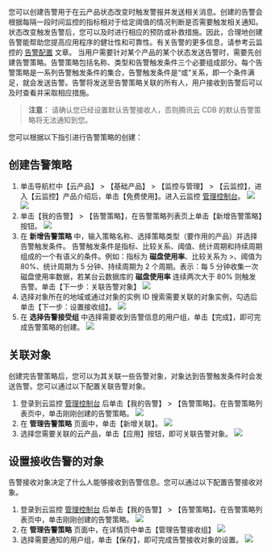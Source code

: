 您可以创建告警用于在云产品状态改变时触发警报并发送相关消息。创建的告警会根据每隔一段时间监控的指标相对于给定阈值的情况判断是否需要触发相关通知。
状态改变触发告警后，您可以及时进行相应的预防或补救措施。因此，合理地创建告警能帮助您提高应用程序的健壮性和可靠性。有关告警的更多信息，请参考云监控的 [告警配置][1] 文章。
当用户需要针对某个产品的某个状态发送告警时，需要先创建告警策略。告警策略包括名称、类型和告警触发条件三个必要组成部分。每个告警策略是一系列告警触发条件的集合，告警触发条件是“或”关系，即一个条件满足，就会发送告警。告警将发送至告警策略关联的所有人，用户接收到告警后可以及时查看并采取相应措施。
>**注意：**
请确认您已经设置默认告警接收人，否则腾讯云 CDB 的默认告警策略将无法通知到您。

您可以根据以下指引进行告警策略的创建：

## 创建告警策略
1. 单击导航栏中【云产品】 > 【基础产品】 > 【监控与管理】 > 【云监控】，进入【云监控】产品介绍后，单击【免费使用】。进入云监控 [管理控制台](https://console.qcloud.com/monitor/overview)。
![](//mc.qcloudimg.com/static/img/886cd2f9011883ee3d541928c6619f9b/image.png)
![](//mc.qcloudimg.com/static/img/286402320d17a7a66f8d6b81542a6b40/image.png)
2. 单击【我的告警】 > 【告警策略】，在告警策略列表页上单击【新增告警策略】按钮。
![](//mc.qcloudimg.com/static/img/12704bae3992fd2cedee31ba89071c2a/image.png)
2. 在 **新增告警策略** 中，输入策略名称、选择策略类型（要作用的产品）并选择告警触发条件。
告警触发条件是指标、比较关系、阈值、统计周期和持续周期组成的一个有语义的条件。例如：指标为 **磁盘使用率**、比较关系为 >、阈值为 80%、统计周期为 5 分钟、持续周期为 2 个周期。表示：每 5 分钟收集一次磁盘使用率数据，若某台云数据库的 **磁盘使用率** 连续两次大于 80% 则触发告警。单击【下一步：关联告警对象】
![](//mc.qcloudimg.com/static/img/fc3830b9c4910feb7a08da76c64098e2/image.png)
3. 选择对象所在的地域或通过对象的实例 ID 搜索需要关联的对象实例，勾选后单击【下一步：设置接收组】。
![](//mc.qcloudimg.com/static/img/7a7fbad0bc58f746c6ee410fcb2034f3/image.png)
4. 在 **选择告警接受组** 中选择需要收到告警信息的用户组，单击【完成】，即可完成告警策略的创建。
![](//mc.qcloudimg.com/static/img/6ed5a8d41b98c0e8b840a78ce5238fc7/image.png)

## 关联对象
创建完告警策略后，您可以为其关联一些告警对象，对象达到告警触发条件时会发送告警。您可以通过以下配置关联告警对象。
1. 登录到云监控 [管理控制台](https://console.qcloud.com/monitor/overview) 后单击【我的告警】 > 【告警策略】。在告警策略列表页中，单击刚刚创建的告警策略。
![](//mc.qcloudimg.com/static/img/6f881d6e32e9ab3df483bd1821d7fb64/image.png)
2. 在 **管理告警策略** 页面中，单击【新增关联】。
![](//mc.qcloudimg.com/static/img/a34ebce6478c8b40d3194161fd85a830/image.png)
2. 选择您需要关联的云产品，单击【应用】按钮，即可关联告警对象。
![](//mc.qcloudimg.com/static/img/2e7b0fd3a6c3b53b29f2c9665f1925f2/image.png)

## 设置接收告警的对象
告警接收对象决定了什么人能够接收到告警信息。您可以通过以下配置告警接收对象。
1. 登录到云监控 [管理控制台](https://console.qcloud.com/monitor/overview) 后单击【我的告警】 > 【告警策略】。在告警策略列表页中，单击刚刚创建的告警策略。
![](//mc.qcloudimg.com/static/img/6f881d6e32e9ab3df483bd1821d7fb64/image.png)
1. 在 **管理告警策略** 页面中，在详情页中单击【管理告警接收组】
![](//mc.qcloudimg.com/static/img/a8c1dd33a761c4758d5bd203242b7f04/image.png)
2. 选择需要通知的用户组，单击【保存】，即可完成告警接收对象的设置。
![](//mc.qcloudimg.com/static/img/e33bb450c694a5672050ab70d0ad8b0a/image.png)

[1]:	https://www.qcloud.com/doc/product/248/1073
[2]:	https://console.qcloud.com/
[3]:	https://console.qcloud.com/
[4]:	https://console.qcloud.com/
